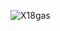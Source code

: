 ![X18gas](https://user-images.githubusercontent.com/8968780/211632976-ec375ccf-c36b-4aef-90f8-6ef63347c3ef.jpg)
